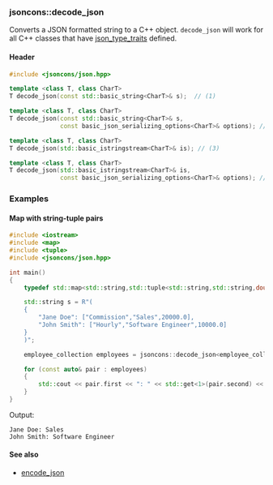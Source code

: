 ### jsoncons::decode_json

Converts a JSON formatted string to a C++ object. `decode_json` will 
work for all C++ classes that have [json_type_traits](https://github.com/danielaparker/jsoncons/blob/master/doc/ref/json_type_traits.md) defined.

#### Header

```c++
#include <jsoncons/json.hpp>

template <class T, class CharT>
T decode_json(const std::basic_string<CharT>& s);  // (1)

template <class T, class CharT>
T decode_json(const std::basic_string<CharT>& s,
              const basic_json_serializing_options<CharT>& options); // (2)

template <class T, class CharT>
T decode_json(std::basic_istringstream<CharT>& is); // (3)

template <class T, class CharT>
T decode_json(std::basic_istringstream<CharT>& is,
              const basic_json_serializing_options<CharT>& options); // (4)
```

### Examples

#### Map with string-tuple pairs

```c++
#include <iostream>
#include <map>
#include <tuple>
#include <jsoncons/json.hpp>

int main()
{
    typedef std::map<std::string,std::tuple<std::string,std::string,double>> employee_collection;

    std::string s = R"(
    {
        "Jane Doe": ["Commission","Sales",20000.0],
        "John Smith": ["Hourly","Software Engineer",10000.0]
    }
    )";

    employee_collection employees = jsoncons::decode_json<employee_collection>(s);

    for (const auto& pair : employees)
    {
        std::cout << pair.first << ": " << std::get<1>(pair.second) << std::endl;
    }
}
```
Output:
```
Jane Doe: Sales
John Smith: Software Engineer
```

#### See also

- [encode_json](encode_json.md)

